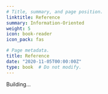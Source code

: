 ```yaml
---
# Title, summary, and page position.
linktitle: Reference
summary: Information-Oriented
weight: 5
icon: book-reader
icon_pack: fas

# Page metadata.
title: Reference
date: "2020-11-05T00:00:00Z"
type: book  # Do not modify.
---
```


Building...
